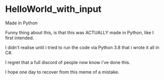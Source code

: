 # HelloWorld_with_input
 Made in Python


Funny thing about this, is that this was ACTUALLY made in Python, like I first intended.

I didn't realise until i tried to run the code via Python 3.8 that i wrote it all in C#.

I regret that a full discord of people now know i've done this.

I hope one day to recover from this meme of a mistake.
